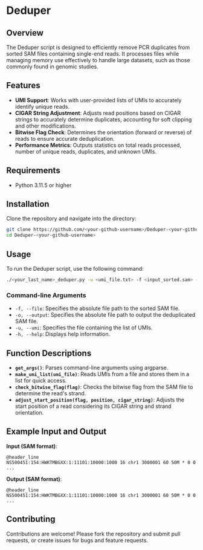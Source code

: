 
# Deduper

## Overview
The Deduper script is designed to efficiently remove PCR duplicates from sorted SAM files containing single-end reads. It processes files while managing memory use effectively to handle large datasets, such as those commonly found in genomic studies.

## Features
- **UMI Support**: Works with user-provided lists of UMIs to accurately identify unique reads.
- **CIGAR String Adjustment**: Adjusts read positions based on CIGAR strings to accurately determine duplicates, accounting for soft clipping and other modifications.
- **Bitwise Flag Check**: Determines the orientation (forward or reverse) of reads to ensure accurate deduplication.
- **Performance Metrics**: Outputs statistics on total reads processed, number of unique reads, duplicates, and unknown UMIs.

## Requirements
- Python 3.11.5 or higher

## Installation
Clone the repository and navigate into the directory:
```bash
git clone https://github.com/<your-github-username>/Deduper-<your-github-username>.git
cd Deduper-<your-github-username>
```

## Usage
To run the Deduper script, use the following command:
```bash
./<your_last_name>_deduper.py -u <umi_file.txt> -f <input_sorted.sam> -o <output_deduped.sam>
```
### Command-line Arguments
- `-f, --file`: Specifies the absolute file path to the sorted SAM file.
- `-o, --output`: Specifies the absolute file path to output the deduplicated SAM file.
- `-u, --umi`: Specifies the file containing the list of UMIs.
- `-h, --help`: Displays help information.

## Function Descriptions
- **`get_args()`**: Parses command-line arguments using argparse.
- **`make_umi_list(umi_file)`**: Reads UMIs from a file and stores them in a list for quick access.
- **`check_bitwise_flag(flag)`**: Checks the bitwise flag from the SAM file to determine the read's strand.
- **`adjust_start_position(flag, position, cigar_string)`**: Adjusts the start position of a read considering its CIGAR string and strand orientation.

## Example Input and Output
**Input (SAM format)**:
```
@header_line
NS500451:154:HWKTMBGXX:1:11101:10000:1000 16 chr1 3000001 60 50M * 0 0 ...
```
**Output (SAM format)**:
```
@header_line
NS500451:154:HWKTMBGXX:1:11101:10000:1000 16 chr1 3000001 60 50M * 0 0 ...
```

## Contributing
Contributions are welcome! Please fork the repository and submit pull requests, or create issues for bugs and feature requests.
